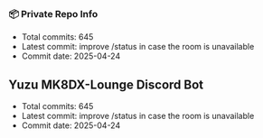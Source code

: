 ### 📦 Private Repo Info

- Total commits: 645
- Latest commit: improve /status in case the room is unavailable
- Commit date: 2025-04-24
## Yuzu MK8DX-Lounge Discord Bot

- Total commits: 645
- Latest commit: improve /status in case the room is unavailable
- Commit date: 2025-04-24
